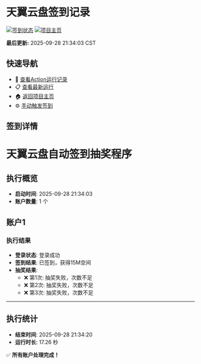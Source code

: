 # 天翼云盘签到记录

[![签到状态](https://github.com/q952417961/189pan/actions/workflows/main.yml/badge.svg)](https://github.com/q952417961/189pan/actions/workflows/main.yml) [![项目主页](https://img.shields.io/badge/GitHub-项目主页-blue?logo=github)](https://github.com/q952417961/189pan)

**最后更新:** 2025-09-28 21:34:03 CST

## 快速导航

- 🔄 [查看Action运行记录](https://github.com/q952417961/189pan/actions)
- 📋 [查看最新运行](https://github.com/q952417961/189pan/actions/runs/18075025622)
- 🏠 [返回项目主页](https://github.com/q952417961/189pan)
- ⚙️ [手动触发签到](https://github.com/q952417961/189pan/actions/workflows/main.yml)

## 签到详情

# 天翼云盘自动签到抽奖程序

## 执行概览
- **启动时间**: 2025-09-28 21:34:03
- **账户数量**: 1 个

## 账户1
### 执行结果
- **登录状态**: 登录成功
- **签到结果**: 已签到，获得15M空间
- **抽奖结果**:
  - ❌ 第1次: 抽奖失败，次数不足
  - ❌ 第2次: 抽奖失败，次数不足
  - ❌ 第3次: 抽奖失败，次数不足

---
## 执行统计
- **结束时间**: 2025-09-28 21:34:20
- **运行时长**: 17.26 秒

✅ **所有账户处理完成！**
